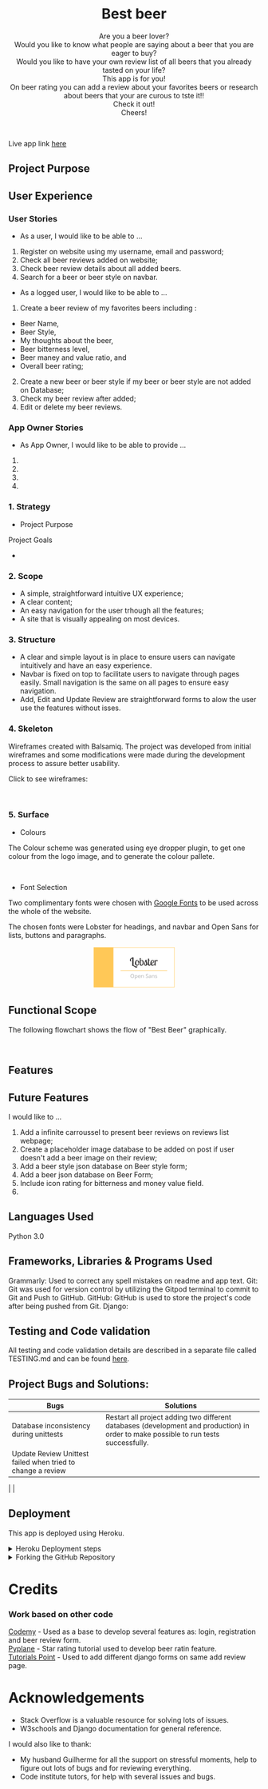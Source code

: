 <h1 align=center> Best beer</h1>

<p align=center>Are you a beer lover?<br/> Would you like to know what people are saying about a beer that you are eager to buy? <br/>
 Would you like to have your own review list of all beers that you already tasted on your life?<br/> This app is for you! <br/>
On beer rating you can add a review about your favorites beers or research about beers that your are curous to tste it!! <br/>
Check it out! <br/>
Cheers! 

 <br>
 </p>

<img src="">

Live app link [here]()

 ## Project Purpose



## User Experience

### User Stories

+ As a user, I would like to be able to …

1. Register on website using my username, email and password;
2. Check all beer reviews added on website;
3. Check beer review details about all added beers.
4. Search for a beer or beer style on navbar.

+ As a logged user, I would like to be able to …

1. Create a beer review of my favorites beers including :
 + Beer Name,
 + Beer Style,
 + My thoughts about the beer,
 + Beer bitterness level,
 + Beer maney and value ratio, and
 + Overall beer rating;
2. Create a new beer or beer style if my beer or beer style are not added on Database;
3. Check my beer review after added;
4. Edit or delete my beer reviews. 

### App Owner Stories

+ As App Owner, I would like to be able to provide …

1. 
2. 
3. 
4. 

### 1. Strategy 

 * Project Purpose

    

Project Goals

   + 


### 2. Scope

 * A simple, straightforward intuitive UX experience;
 * A clear content; 
 * An easy navigation for the user trhough all the features;
 * A site that is visually appealing on most devices.


### 3. Structure

* A clear and simple layout is in place to ensure users can navigate intuitively and have an easy experience.
* Navbar is fixed on top to facilitate users to navigate through pages easily. Small navigation is the same on all pages to ensure easy navigation.
* Add, Edit and Update Review are straightforward forms to alow the user use the features without isses.


### 4. Skeleton

Wireframes created with Balsamiq. The project was developed from initial wireframes and some modifications were made during the development process to assure better usability. 

Click to see wireframes:

[]() <br>


### 5. Surface

* Colours

The Colour scheme was generated using eye dropper plugin, to get one colour from the logo image, and []() to generate the colour pallete.

<p align="center" width="100%">
  <img width="33%" src="">
</p>


* Font Selection
 
Two complimentary fonts were chosen with [Google Fonts](https://fonts.google.com/) to be used across the whole of the website.

The chosen fonts were Lobster for headings, and navbar and Open Sans for lists, buttons and paragraphs.
<p align="center" width="100%">
  <img width="33%" src="media/readme/fonts.png">
</p>

## Functional Scope 

The following flowchart shows the flow of "Best Beer" graphically.

<img width= "800" src="">

## Features

## Future Features

I would like to ...

1. Add a infinite carroussel to present beer reviews on reviews list webpage;
2. Create a placeholder image database to be added on post if user doesn't add a beer image on their review;
3. Add a beer style json database on Beer style form;
4. Add a beer json database on Beer Form; 
5. Include icon rating for bitterness and money value field. 
6. 

## Languages Used

Python 3.0

## Frameworks, Libraries & Programs Used

Grammarly: Used to correct any spell mistakes on readme and app text.
Git: Git was used for version control by utilizing the Gitpod terminal to commit to Git and Push to GitHub.
GitHub: GitHub is used to store the project's code after being pushed from Git.
Django: 

## Testing and Code validation 

All testing and code validation details are described in a separate file called TESTING.md and can be found [here]().

## Project Bugs and Solutions:

| Bugs              | Solutions |
| ---               | --------- |
| Database inconsistency during unittests|Restart all project adding two different databases (development and production) in order to  make possible to run tests successfully.
| Update Review Unittest failed when tried to change a review | 
| 
| 

## Deployment 

This app is deployed using Heroku.

<details>
<summary>Heroku Deployment steps </summary>
 
 1. Ensure all dependencies are listed on requirements.txt. 
 
 Write on python terminal ` pip3 freeze > requirements.txt` and a list with all requirements will be created to be read by Heroku. 
 
 2. Setting up your Heroku

    2.1 Go to Heroku website (https://www.heroku.com/). 
    2.2 Login to Heroku and go to Create App.
    
    <img src="images/readme_images/deployment/heroku_login.png">
    
    <img src="images/readme_images/deployment/heroku_login2.png">
    
    2.3 Click in New and Create a new app
    
    <img src="images/readme_images/deployment/heroku_newapp.png">
    
    2.4 Choose a name and set your location
    
    <img src="images/readme_images/deployment/heroku_createnewapp.png">
    
    2.5. Navigate to the deploy tab
    
    <img src="images/readme_images/deployment/heroku_dashboard_deploy.png">
    
    2.6. Click in Connect to Github and search for 'nandabritto' GitHub account and 'search_your_brand' repository
    
    <img src="images/readme_images/deployment/heroku_github_deploy.png">
    
    2.7.  Navigate to the settings tab
    
    <img src="images/readme_images/deployment/heroku_dashboard_settings.png">
    
    2.8.  Click on Config Vars, and add your Twitter and Google Sheets API keys, Google Spreadsheets file and worksheets names.
    
    <img src="images/readme_images/deployment/heroku_vars_settings.png">
    
    2.9. Click on Add a buildpack on the same page. Select Python and node.js, ensuring Python is listed first after you save the changes.
    
    <img src="images/readme_images/deployment/heroku_buildpacks_settings.png">

3. Deployment on Heroku

    3.1.  Navigate to the Deploy tab.
    
    <img src="images/readme_images/deployment/heroku_dashboard_deploy.png">
    
    3.2.  Choose main branch to deploy and enable automatic deployment to build Heroku everytime any changes are pushed on the repository.
    
    <img src="images/readme_images/deployment/heroku_automatic_deploys.png">
    
    3.3 Click on manual deploy to build the app.  When complete, click on View to redirect to the live site. 
    
    <img src="images/readme_images/deployment/heroku_view.png">
</details>

<details>
<summary>Forking the GitHub Repository </summary>

* By forking the GitHub Repository you will be able to make a copy of the original repository on your own GitHub account allowing you to view and/or make changes without affecting the original repository by using the following steps:

    Log in to GitHub and locate the GitHub Repository
    At the top of the Repository (not top of page) just above the "Settings" button on the menu, locate the "Fork" button.
    You should now have a copy of the original repository in your GitHub account.

* Making a Local Clone

    Log in to GitHub and locate the GitHub Repository
    Under the repository name, click "Clone or download".
    To clone the repository using HTTPS, under "Clone with HTTPS", copy the link.
    Open Git Bash
    Change the current working directory to the location where you want the cloned directory to be made.
    Type git clone, and then paste the URL you copied in Step 3.

$ git clone https://github.com/nandabritto/Bestbeer

Press Enter. Your local clone will be created.
</details>


# Credits

### Work based on other code

[Codemy](https://www.youtube.com/channel/UCFB0dxMudkws1q8w5NJEAmw) - Used as a base to develop several features as: login, registration and beer review form. <br>
[Pyplane](https://www.youtube.com/channel/UCQtHyVB4O4Nwy1ff5qQnyRw) - Star rating tutorial used to develop beer ratin feature. <br>
[Tutorials Point](https://www.tutorialspoint.com/django-handling-multiple-forms-in-single-view) - Used to add different  django forms on same add review page. <br>


# Acknowledgements

+ Stack Overflow is a valuable resource for solving lots of issues.
+ W3schools and Django documentation for general reference.

I would also like to thank:

+ My husband Guilherme for all the support on stressful moments, help to figure out lots of bugs and for reviewing everything.
+ Code institute tutors, for help with several issues and bugs.


